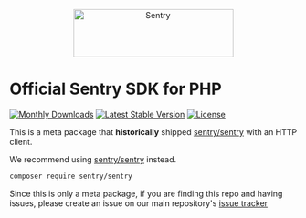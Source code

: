 <p align="center">
  <a href="https://sentry.io/?utm_source=github&utm_medium=logo" target="_blank">
    <img src="https://sentry-brand.storage.googleapis.com/sentry-wordmark-dark-280x84.png" alt="Sentry" width="280" height="84">
  </a>
</p>

# Official Sentry SDK for PHP

[![Monthly Downloads](https://poser.pugx.org/sentry/sdk/d/monthly)](https://packagist.org/packages/sentry/sdk)
[![Latest Stable Version](https://poser.pugx.org/sentry/sdk/v/stable)](https://packagist.org/packages/sentry/sdk)
[![License](https://poser.pugx.org/sentry/sdk/license)](https://packagist.org/packages/sentry/sdk)

This is a meta package that **historically** shipped [sentry/sentry](https://github.com/getsentry/sentry-php) with an HTTP client.

We recommend using [sentry/sentry](https://github.com/getsentry/sentry-php) instead.

```bash
composer require sentry/sentry
```

Since this is only a meta package, if you are finding this repo and having issues, please create an issue on our main repository's [issue tracker](https://github.com/getsentry/sentry-php/issues)
